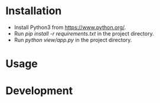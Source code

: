 # Installation
- Install Python3 from https://www.python.org/.
- Run *pip install -r requirements.txt* in the project directory.
- Run *python view/app.py* in the project directory.

# Usage

# Development

